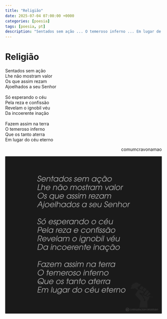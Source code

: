 ```yaml
---
title: "Religião"
date: 2025-07-04 07:00:00 +0000
categories: [poesia]
tags: [poesia, pt]
description: "Sentados sem ação ... O temeroso inferno ... Em lugar de céu eterno"
---
```


# Religião

<div style="color:Platinum">
<p>
Sentados sem ação<br>
Lhe não mostram valor<br>
Os que assim rezam<br>
Ajoelhados a seu Senhor<br>
<br>
Só esperando o céu<br>
Pela reza e confissão<br>
Revelam o ignobil véu<br>
Da incoerente inação<br>
<br>
Fazem assim na terra<br>
O temeroso inferno<br>
Que os tanto aterra<br>
Em lugar do céu eterno<br>
</p>
</div>
<p style="text-align:right">comumcravonamao</p>

![religiao](/assets/images/religiao.png)

